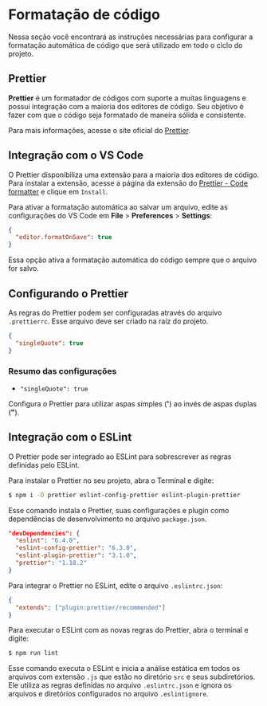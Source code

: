 # Formatação de código

Nessa seção você encontrará as instruções necessárias para configurar a formatação automática de código que será utilizado em todo o ciclo do projeto.

## Prettier

**Prettier** é um formatador de códigos com suporte a muitas linguagens e possui integração com a maioria dos editores de código. Seu objetivo é fazer com que o código seja formatado de maneira sólida e consistente.

Para mais informações, acesse o site oficial do [Prettier](https://prettier.io/).

## Integração com o VS Code

O Prettier disponibiliza uma extensão para a maioria dos editores de código. Para instalar a extensão, acesse a página da extensão do [Prettier - Code formatter](https://marketplace.visualstudio.com/items?itemName=esbenp.prettier-vscode) e clique em `Install`.

Para ativar a formatação automática ao salvar um arquivo, edite as configurações do VS Code em **File** > **Preferences** > **Settings**:

```json
{
  "editor.formatOnSave": true
}
```

Essa opção ativa a formatação automática do código sempre que o arquivo for salvo.

## Configurando o Prettier

As regras do Prettier podem ser configuradas através do arquivo `.prettierrc`. Esse arquivo deve ser criado na raíz do projeto.

```json
{
  "singleQuote": true
}
```

### Resumo das configurações

- `"singleQuote": true`

Configura o Prettier para utilizar aspas simples (**'**) ao invés de aspas duplas (**"**).

## Integração com o ESLint

O Prettier pode ser integrado ao ESLint para sobrescrever as regras definidas pelo ESLint.

Para instalar o Prettier no seu projeto, abra o Terminal e digite:

```bash
$ npm i -D prettier eslint-config-prettier eslint-plugin-prettier
```

Esse comando instala o Prettier, suas configurações e plugin como dependências de desenvolvimento no arquivo `package.json`.

```json
"devDependencies": {
  "eslint": "6.4.0",
  "eslint-config-prettier": "6.3.0",
  "eslint-plugin-prettier": "3.1.0",
  "prettier": "1.18.2"
}
```

Para integrar o Prettier no ESLint, edite o arquivo `.eslintrc.json`:

```json
{
  "extends": ["plugin:prettier/recommended"]
}
```

Para executar o ESLint com as novas regras do Prettier, abra o terminal e digite:

```bash
$ npm run lint
```

Esse comando executa o ESLint e inicia a análise estática em todos os arquivos com extensão `.js` que estão no diretório `src` e seus subdiretórios. Ele utiliza as regras definidas no arquivo `.eslintrc.json` e ignora os arquivos e diretórios configurados no arquivo `.eslintignore`.
